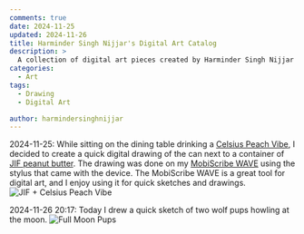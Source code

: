 ```yaml
---
comments: true
date: 2024-11-25
updated: 2024-11-26
title: Harminder Singh Nijjar's Digital Art Catalog
description: >
  A collection of digital art pieces created by Harminder Singh Nijjar using the MobiScribe WAVE.
categories:
  - Art
tags:
  - Drawing
  - Digital Art

author: harmindersinghnijjar
---
```


2024-11-25: While sitting on the dining table drinking a [Celsius Peach Vibe](https://amzn.to/499IQbh), I decided to create a quick digital drawing of the can next to a container of [JIF peanut butter](https://amzn.to/3B13TAn). The drawing was done on my [MobiScribe WAVE](https://amzn.to/3CEDYyM) using the stylus that came with the device. The MobiScribe WAVE is a great tool for digital art, and I enjoy using it for quick sketches and drawings.
![JIF + Celsius Peach Vibe](https://i.imgur.com/knoIoDW.jpeg)

2024-11-26 20:17: Today I drew a quick sketch of two wolf pups howling at the moon.
![Full Moon Pups](https://i.imgur.com/LfrytVl.png)